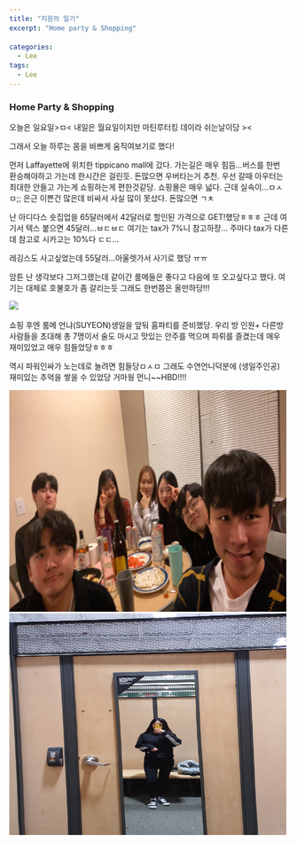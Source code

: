 ```yaml
---
title: "지원의 일기"
excerpt: "Home party & Shopping"

categories:
  - Lee
tags:
  - Lee
---
```


### Home Party & Shopping

오늘은 일요일>ㅁ< 내일은 월요일이지만 마틴루터킹 데이라 쉬는날이당 >< 

그래서 오늘 하루는 몸을 바쁘게 움직여보기로 했다!

먼저 Laffayette에 위치한 tippicano mall에 갔다. 가는길은 매우 힘듬...버스를 한번 환승해야하고 가는데 한시간은 걸린듯. 돈많으면 우버타는거 추천. 우선 갈때 아우터는 최대한 안들고 가는게 쇼핑하는게 편한것같당. 쇼핑몰은 매우 넓다. 근데 실속이...ㅁㅅㅁ;; 은근 이쁜건 많은데 비싸서 사실 많이 못샀다. 돈많으면 ㄱㅊ

난 아디다스 숏집업을 65달러에서 42달러로 할인된 가격으로 GET!했당ㅎㅎㅎ 근데 여기서 텍스 붙으면 45달러...ㅂㄷㅂㄷ 여기는 tax가 7%니 참고하쟝...  주마다 tax가 다른데 참고로 시카고는 10%다 ㄷㄷ...

레깅스도 사고싶었는데 55달러...아울렛가서 사기로 했당 ㅠㅠ 

암튼 난 생각보다 그저그랬는데 같이간 룸메들은 좋다고 다음에 또 오고싶다고 했다. 여기는 대체로 호불호가 좀 갈리는듯 그래도 한번쯤은 올만하당!!!

![](httphttps://github.com/beeot/beeot.github.io/blob/master/_docs/lee/post5/party1.jpg?raw=true)

쇼핑 후엔 룸메 언냐(SUYEON)생일을 앞둬 홈파티를 준비했당. 우리 방 인원+ 다른방 사람들을 초대해 총 7명이서 술도 마시고 맛있는 안주를 먹으며 파뤼를 즐겼는데 매우 재미있었고 매우 힘들었당ㅎㅎㅎ 

역시 파워인싸가 노는데로 놀려면 힘들당ㅁㅅㅁ 그래도 수연언니덕분에 (생일주인공) 재미있는 추억을 쌓을 수 있었당 거마웡 먼니~~HBD!!!!

<img src="https://github.com/beeot/beeot.github.io/blob/master/_docs/lee/post5/party2.jpg?raw=true" width= 500 height=400/>

<img src="https://github.com/beeot/beeot.github.io/blob/master/_docs/lee/post5/shopping.jpg?raw=true" width=500 height=400/>